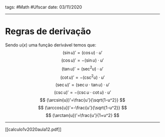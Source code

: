 tags: #Math #Ufscar 
date: 03/11/2020

---

# Regras de derivação
Sendo $u(x)$ uma função derivável temos que:
$$
(\sin{u})'=(\cos{u})\cdot u'
$$
$$
(\cos{u})'=-(\sin{u})\cdot u'
$$
$$
(\tan{u})'=(\sec^2{u})\cdot u'
$$
$$
(\cot{u})'=-(\csc^2{u})\cdot u'
$$
$$
(\sec{u})'=(\sec{u}\cdot \tan{u})\cdot u'
$$
$$
(\csc{u})'=-(\csc{u}\cdot\cot{u})\cdot u'
$$
$$
(\arcsin{u})'=\frac{u'}{\sqrt{1-u^2}}
$$
$$
(\arccos{u})'=-\frac{u'}{\sqrt{1-u^2}}
$$
$$
(\arctan{u})'=\frac{u'}{1+u^2}
$$

---

[[calculo1v2020aula12.pdf]]